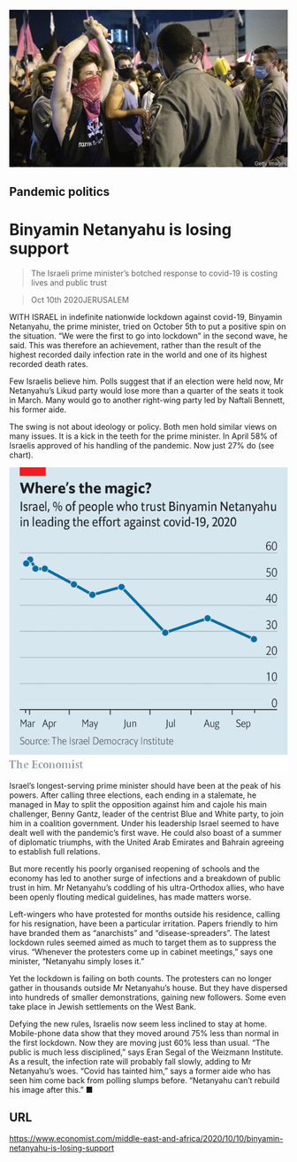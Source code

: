 ![](./images/20201010_MAP501.jpg)

## Pandemic politics

# Binyamin Netanyahu is losing support

> The Israeli prime minister’s botched response to covid-19 is costing lives and public trust

> Oct 10th 2020JERUSALEM

WITH ISRAEL in indefinite nationwide lockdown against covid-19, Binyamin Netanyahu, the prime minister, tried on October 5th to put a positive spin on the situation. “We were the first to go into lockdown” in the second wave, he said. This was therefore an achievement, rather than the result of the highest recorded daily infection rate in the world and one of its highest recorded death rates.

Few Israelis believe him. Polls suggest that if an election were held now, Mr Netanyahu’s Likud party would lose more than a quarter of the seats it took in March. Many would go to another right-wing party led by Naftali Bennett, his former aide.

The swing is not about ideology or policy. Both men hold similar views on many issues. It is a kick in the teeth for the prime minister. In April 58% of Israelis approved of his handling of the pandemic. Now just 27% do (see chart).



![](./images/20201010_MAC070.png)

Israel’s longest-serving prime minister should have been at the peak of his powers. After calling three elections, each ending in a stalemate, he managed in May to split the opposition against him and cajole his main challenger, Benny Gantz, leader of the centrist Blue and White party, to join him in a coalition government. Under his leadership Israel seemed to have dealt well with the pandemic’s first wave. He could also boast of a summer of diplomatic triumphs, with the United Arab Emirates and Bahrain agreeing to establish full relations.

But more recently his poorly organised reopening of schools and the economy has led to another surge of infections and a breakdown of public trust in him. Mr Netanyahu’s coddling of his ultra-Orthodox allies, who have been openly flouting medical guidelines, has made matters worse.

Left-wingers who have protested for months outside his residence, calling for his resignation, have been a particular irritation. Papers friendly to him have branded them as “anarchists” and “disease-spreaders”. The latest lockdown rules seemed aimed as much to target them as to suppress the virus. “Whenever the protesters come up in cabinet meetings,” says one minister, “Netanyahu simply loses it.”

Yet the lockdown is failing on both counts. The protesters can no longer gather in thousands outside Mr Netanyahu’s house. But they have dispersed into hundreds of smaller demonstrations, gaining new followers. Some even take place in Jewish settlements on the West Bank.

Defying the new rules, Israelis now seem less inclined to stay at home. Mobile-phone data show that they moved around 75% less than normal in the first lockdown. Now they are moving just 60% less than usual. “The public is much less disciplined,” says Eran Segal of the Weizmann Institute. As a result, the infection rate will probably fall slowly, adding to Mr Netanyahu’s woes. “Covid has tainted him,” says a former aide who has seen him come back from polling slumps before. “Netanyahu can’t rebuild his image after this.” ■

## URL

https://www.economist.com/middle-east-and-africa/2020/10/10/binyamin-netanyahu-is-losing-support
